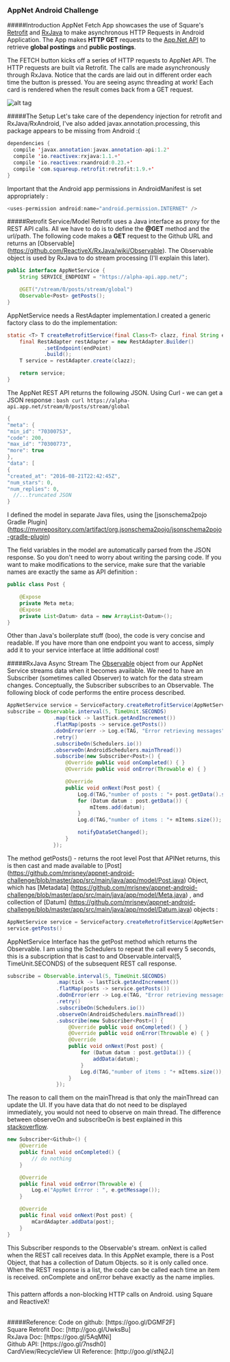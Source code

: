 ### AppNet Android Challenge

#####Introduction
AppNet Fetch App showcases the use of Square's [Retrofit](http://square.github.io/retrofit/) and [RxJava](https://github.com/ReactiveX/RxJava/wiki) to make asynchronous HTTP Requests in Android Application. The App makes **HTTP GET** requests to the [App.Net API](https://alpha-api.app.net/stream/0/posts/stream/global) to retrieve **global postings** and **public postings**.

The FETCH button kicks off a series of HTTP requests to AppNet API. The HTTP requests are built via Retrofit. The calls are made asynchronously through RxJava. Notice that the cards are laid out in different order each time the button is pressed. You are seeing async threading at work! Each card is rendered when the result comes back from a GET request.

![alt tag](http://randomdotnext.com/content/images/2015/05/demo-github-android.gif)

#####The Setup
Let's take care of the dependency injection for retrofit and RxJava/RxAndroid,
I've also added  javax.annotation.processing, this package appears to be missing from Android :(
```java
dependencies {
  compile 'javax.annotation:javax.annotation-api:1.2'
  compile 'io.reactivex:rxjava:1.1.+'
  compile 'io.reactivex:rxandroid:0.23.+'
  compile 'com.squareup.retrofit:retrofit:1.9.+'
}
```

Important that the Android app permissions in AndroidManifest is set appropriately :
```java
<uses-permission android:name="android.permission.INTERNET" />
```

#####Retrofit Service/Model
Retrofit uses a Java interface as proxy for the REST API calls. All we have to do is to define the **@GET** method and the url/path. The following code makes a **GET** request to the Github URL and returns an [Observable] (https://github.com/ReactiveX/RxJava/wiki/Observable). The Observable object is used by RxJava to do stream processing (I'll explain this later).
```java
public interface AppNetService {
    String SERVICE_ENDPOINT = "https://alpha-api.app.net/";

    @GET("/stream/0/posts/stream/global")
    Observable<Post> getPosts();
}
```

AppNetService needs a RestAdapter implementation.I created a generic factory class to do the implementation:
```java
static <T> T createRetrofitService(final Class<T> clazz, final String endPoint) {
    final RestAdapter restAdapter = new RestAdapter.Builder()
            .setEndpoint(endPoint)
            .build();
    T service = restAdapter.create(clazz);

    return service;
}
```

The AppNet REST API returns the following JSON. Using Curl - we can get a JSON response :
```bash curl https://alpha-api.app.net/stream/0/posts/stream/global```

```java
{
"meta": {
"min_id": "70300753",
"code": 200,
"max_id": "70300773",
"more": true
},
"data": [
{
"created_at": "2016-08-21T22:42:45Z",
"num_stars": 0,
"num_replies": 0,
  //...truncated JSON
}
```
I defined the model in separate Java files, using the [jsonschema2pojo Gradle Plugin] (https://mvnrepository.com/artifact/org.jsonschema2pojo/jsonschema2pojo-gradle-plugin) 

The field variables in the model are automatically parsed from the JSON response. So you don't need to worry about writing the parsing code. If you want to make modifications to the service, make sure that the variable names are exactly the same as API definition :
```java
public class Post {

    @Expose
    private Meta meta;
    @Expose
    private List<Datum> data = new ArrayList<Datum>();
}
```
Other than Java's boilerplate stuff (boo), the code is very concise and readable. If you have more than one endpoint you want to access, simply add it to your service interface at little additional cost!

#####RxJava Async Stream
The [Observable](http://reactivex.io/documentation/observable.html) object from our AppNet Service streams data when it becomes available. We need to have an Subscriber (sometimes called Observer) to watch for the data stream changes. Conceptually, the Subscriber subscribes to an Observable. The following block of code performs the entire process described.

```java
AppNetService service = ServiceFactory.createRetrofitService(AppNetService.class, AppNetService.SERVICE_ENDPOINT);
subscribe = Observable.interval(5, TimeUnit.SECONDS)
               .map(tick -> lastTick.getAndIncrement())
               .flatMap(posts -> service.getPosts())
               .doOnError(err -> Log.e(TAG, "Error retrieving messages" + err))
               .retry()
               .subscribeOn(Schedulers.io())
               .observeOn(AndroidSchedulers.mainThread())
               .subscribe(new Subscriber<Post>() {
                   @Override public void onCompleted() { }
                   @Override public void onError(Throwable e) { }

                   @Override
                   public void onNext(Post post) {
                       Log.d(TAG,"number of posts : "+ post.getData().size());
                       for (Datum datum : post.getData()) {
                           mItems.add(datum);
                       }
                       Log.d(TAG,"number of items : "+ mItems.size());

                       notifyDataSetChanged();
                   }
               });
```
The method getPosts() - returns the root level Post that APINet returns, this is then cast and made available to [Post] (https://github.com/mrisney/appnet-android-challenge/blob/master/app/src/main/java/app/model/Post.java) Object, which has [Metadata] (https://github.com/mrisney/appnet-android-challenge/blob/master/app/src/main/java/app/model/Meta.java) , and collection of [Datum] (https://github.com/mrisney/appnet-android-challenge/blob/master/app/src/main/java/app/model/Datum.java) objects : 
```java
AppNetService service = ServiceFactory.createRetrofitService(AppNetService.class, AppNetService.SERVICE_ENDPOINT);
service.getPosts()
```
AppNetService Interface has the getPost method which returns the Observable. 
I am using the Schedulers to repeat the call every 5 seconds, this is a subscription that is cast to and  Observable.interval(5, TimeUnit.SECONDS) of the subsequent REST call response.

```java
subscribe = Observable.interval(5, TimeUnit.SECONDS)
                .map(tick -> lastTick.getAndIncrement())
                .flatMap(posts -> service.getPosts())
                .doOnError(err -> Log.e(TAG, "Error retrieving messages" + err))
                .retry()
                .subscribeOn(Schedulers.io())
                .observeOn(AndroidSchedulers.mainThread())
                .subscribe(new Subscriber<Post>() {
                    @Override public void onCompleted() { }
                    @Override public void onError(Throwable e) { }
                    @Override
                    public void onNext(Post post) {
                        for (Datum datum : post.getData()) {
                            addData(datum);
                        }
                        Log.d(TAG,"number of items : "+ mItems.size());
                    }
                });
```
The reason to call them on the mainThread is that only the mainThread can update the UI. If you have data that do not need to be displayed immediately, you would not need to observe on main thread. The difference between observeOn and subscribeOn is best explained in this [stackoverflow](http://stackoverflow.com/questions/20451939/observeon-and-subscribeon-where-the-work-is-being-done).

```java
new Subscriber<Github>() {
    @Override
    public final void onCompleted() {
        // do nothing
    }

    @Override
    public final void onError(Throwable e) {
        Log.e("AppNet Errror : ", e.getMessage());
    }

    @Override
    public final void onNext(Post post) {
        mCardAdapter.addData(post);
    }
}
```
This Subscriber responds to the Observable's stream. onNext is called when the REST call receives data. In this AppNet example, there is a Post Object, that has a collection of Datum Objects. so it is only called once. When the REST response is a list, the code can be called each time an item is received. onComplete and onError behave exactly as the name implies.


#####
This pattern affords a non-blocking HTTP calls on Android. using  Square and ReactiveX!

<br>
#####Reference:
Code on github: [https://goo.gl/DGMF2F] <br>
Square Retrofit Doc: [http://goo.gl/UwksBu] <br>
RxJava Doc: [https://goo.gl/5AqMNi] <br>
Github API: [https://goo.gl/7nsdh0] <br>
CardView/RecycleView UI Reference: [http://goo.gl/stNj2J]
